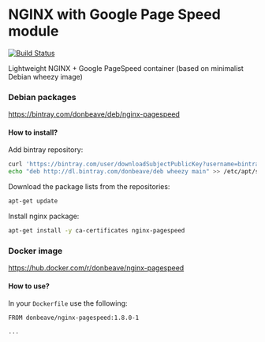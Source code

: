 # NGINX with Google Page Speed module

[![Build Status](https://circleci.com/gh/donbeave/docker-nginx-pagespeed.svg?style=shield&circle-token=:circle-token)](https://circleci.com/gh/donbeave/docker-nginx-pagespeed)

Lightweight NGINX + Google PageSpeed container (based on minimalist Debian wheezy image)

### Debian packages

https://bintray.com/donbeave/deb/nginx-pagespeed

#### How to install?

Add bintray repository:
```bash
curl 'https://bintray.com/user/downloadSubjectPublicKey?username=bintray' | apt-key add -
echo "deb http://dl.bintray.com/donbeave/deb wheezy main" >> /etc/apt/sources.list
```

Download the package lists from the repositories:
```bash
apt-get update
```

Install nginx package:
```bash
apt-get install -y ca-certificates nginx-pagespeed
```

### Docker image

https://hub.docker.com/r/donbeave/nginx-pagespeed

#### How to use?

In your `Dockerfile` use the following:
```
FROM donbeave/nginx-pagespeed:1.8.0-1

...
```
